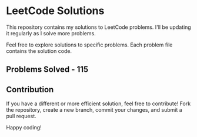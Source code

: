# LeetCode Solutions

This repository contains my solutions to LeetCode problems. I'll be updating it regularly as I solve more problems.

Feel free to explore solutions to specific problems. Each problem file contains the solution code.

## Problems Solved - 115

## Contribution

If you have a different or more efficient solution, feel free to contribute! Fork the repository, create a new branch, commit your changes, and submit a pull request.

Happy coding!
